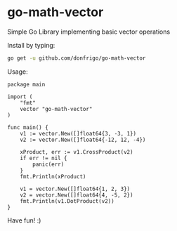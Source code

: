 # go-math-vector
Simple Go Library implementing basic vector operations

Install by typing: 
```sh
go get -u github.com/donfrigo/go-math-vector
```

Usage:

```
package main

import (
	"fmt"
	vector "go-math-vector"
)

func main() {
	v1 := vector.New([]float64{3, -3, 1})
	v2 := vector.New([]float64{-12, 12, -4})

	xProduct, err := v1.CrossProduct(v2)
	if err != nil {
		panic(err)
	}
	fmt.Println(xProduct)

	v1 = vector.New([]float64{1, 2, 3})
	v2 = vector.New([]float64{4, -5, 2})
	fmt.Println(v1.DotProduct(v2))
}
```

Have fun! :)
